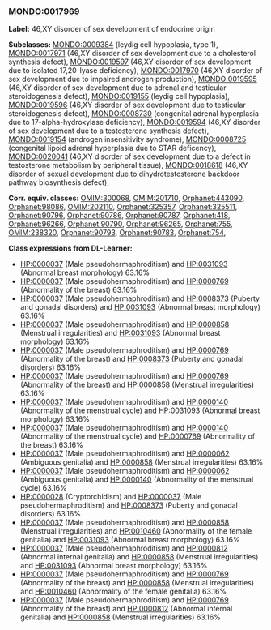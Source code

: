 
### [MONDO:0017969](http://purl.obolibrary.org/obo/MONDO_0017969)
**Label:** 46,XY disorder of sex development of endocrine origin

**Subclasses:** [MONDO:0009384](http://purl.obolibrary.org/obo/MONDO_0009384) (leydig cell hypoplasia, type 1), [MONDO:0017971](http://purl.obolibrary.org/obo/MONDO_0017971) (46,XY disorder of sex development due to a cholesterol synthesis defect), [MONDO:0019597](http://purl.obolibrary.org/obo/MONDO_0019597) (46,XY disorder of sex development due to isolated 17,20-lyase deficiency), [MONDO:0017970](http://purl.obolibrary.org/obo/MONDO_0017970) (46,XY disorder of sex development due to impaired androgen production), [MONDO:0019595](http://purl.obolibrary.org/obo/MONDO_0019595) (46,XY disorder of sex development due to adrenal and testicular steroidogenesis defect), [MONDO:0019155](http://purl.obolibrary.org/obo/MONDO_0019155) (leydig cell hypoplasia), [MONDO:0019596](http://purl.obolibrary.org/obo/MONDO_0019596) (46,XY disorder of sex development due to testicular steroidogenesis defect), [MONDO:0008730](http://purl.obolibrary.org/obo/MONDO_0008730) (congenital adrenal hyperplasia due to 17-alpha-hydroxylase deficiency), [MONDO:0019594](http://purl.obolibrary.org/obo/MONDO_0019594) (46,XY disorder of sex development due to a testosterone synthesis defect), [MONDO:0019154](http://purl.obolibrary.org/obo/MONDO_0019154) (androgen insensitivity syndrome), [MONDO:0008725](http://purl.obolibrary.org/obo/MONDO_0008725) (congenital lipoid adrenal hyperplasia due to STAR deficency), [MONDO:0020041](http://purl.obolibrary.org/obo/MONDO_0020041) (46,XY disorder of sex development due to a defect in testosterone metabolism by peripheral tissue), [MONDO:0018618](http://purl.obolibrary.org/obo/MONDO_0018618) (46,XY disorder of sexual development due to dihydrotestosterone backdoor pathway biosynthesis defect), 

**Corr. equiv. classes:** [OMIM:300068](http://purl.obolibrary.org/obo/OMIM_300068), [OMIM:201710](http://purl.obolibrary.org/obo/OMIM_201710), [Orphanet:443090](http://www.orpha.net/ORDO/Orphanet_443090), [Orphanet:98086](http://www.orpha.net/ORDO/Orphanet_98086), [OMIM:202110](http://purl.obolibrary.org/obo/OMIM_202110), [Orphanet:325357](http://www.orpha.net/ORDO/Orphanet_325357), [Orphanet:325511](http://www.orpha.net/ORDO/Orphanet_325511), [Orphanet:90796](http://www.orpha.net/ORDO/Orphanet_90796), [Orphanet:90786](http://www.orpha.net/ORDO/Orphanet_90786), [Orphanet:90787](http://www.orpha.net/ORDO/Orphanet_90787), [Orphanet:418](http://www.orpha.net/ORDO/Orphanet_418), [Orphanet:96266](http://www.orpha.net/ORDO/Orphanet_96266), [Orphanet:90790](http://www.orpha.net/ORDO/Orphanet_90790), [Orphanet:96265](http://www.orpha.net/ORDO/Orphanet_96265), [Orphanet:755](http://www.orpha.net/ORDO/Orphanet_755), [OMIM:238320](http://purl.obolibrary.org/obo/OMIM_238320), [Orphanet:90793](http://www.orpha.net/ORDO/Orphanet_90793), [Orphanet:90783](http://www.orpha.net/ORDO/Orphanet_90783), [Orphanet:754](http://www.orpha.net/ORDO/Orphanet_754), 

**Class expressions from DL-Learner:**

- [HP:0000037](http://purl.obolibrary.org/obo/HP_0000037) (Male pseudohermaphroditism) and [HP:0031093](http://purl.obolibrary.org/obo/HP_0031093) (Abnormal breast morphology) 63.16%
- [HP:0000037](http://purl.obolibrary.org/obo/HP_0000037) (Male pseudohermaphroditism) and [HP:0000769](http://purl.obolibrary.org/obo/HP_0000769) (Abnormality of the breast) 63.16%
- [HP:0000037](http://purl.obolibrary.org/obo/HP_0000037) (Male pseudohermaphroditism) and [HP:0008373](http://purl.obolibrary.org/obo/HP_0008373) (Puberty and gonadal disorders) and [HP:0031093](http://purl.obolibrary.org/obo/HP_0031093) (Abnormal breast morphology) 63.16%
- [HP:0000037](http://purl.obolibrary.org/obo/HP_0000037) (Male pseudohermaphroditism) and [HP:0000858](http://purl.obolibrary.org/obo/HP_0000858) (Menstrual irregularities) and [HP:0031093](http://purl.obolibrary.org/obo/HP_0031093) (Abnormal breast morphology) 63.16%
- [HP:0000037](http://purl.obolibrary.org/obo/HP_0000037) (Male pseudohermaphroditism) and [HP:0000769](http://purl.obolibrary.org/obo/HP_0000769) (Abnormality of the breast) and [HP:0008373](http://purl.obolibrary.org/obo/HP_0008373) (Puberty and gonadal disorders) 63.16%
- [HP:0000037](http://purl.obolibrary.org/obo/HP_0000037) (Male pseudohermaphroditism) and [HP:0000769](http://purl.obolibrary.org/obo/HP_0000769) (Abnormality of the breast) and [HP:0000858](http://purl.obolibrary.org/obo/HP_0000858) (Menstrual irregularities) 63.16%
- [HP:0000037](http://purl.obolibrary.org/obo/HP_0000037) (Male pseudohermaphroditism) and [HP:0000140](http://purl.obolibrary.org/obo/HP_0000140) (Abnormality of the menstrual cycle) and [HP:0031093](http://purl.obolibrary.org/obo/HP_0031093) (Abnormal breast morphology) 63.16%
- [HP:0000037](http://purl.obolibrary.org/obo/HP_0000037) (Male pseudohermaphroditism) and [HP:0000140](http://purl.obolibrary.org/obo/HP_0000140) (Abnormality of the menstrual cycle) and [HP:0000769](http://purl.obolibrary.org/obo/HP_0000769) (Abnormality of the breast) 63.16%
- [HP:0000037](http://purl.obolibrary.org/obo/HP_0000037) (Male pseudohermaphroditism) and [HP:0000062](http://purl.obolibrary.org/obo/HP_0000062) (Ambiguous genitalia) and [HP:0000858](http://purl.obolibrary.org/obo/HP_0000858) (Menstrual irregularities) 63.16%
- [HP:0000037](http://purl.obolibrary.org/obo/HP_0000037) (Male pseudohermaphroditism) and [HP:0000062](http://purl.obolibrary.org/obo/HP_0000062) (Ambiguous genitalia) and [HP:0000140](http://purl.obolibrary.org/obo/HP_0000140) (Abnormality of the menstrual cycle) 63.16%
- [HP:0000028](http://purl.obolibrary.org/obo/HP_0000028) (Cryptorchidism) and [HP:0000037](http://purl.obolibrary.org/obo/HP_0000037) (Male pseudohermaphroditism) and [HP:0008373](http://purl.obolibrary.org/obo/HP_0008373) (Puberty and gonadal disorders) 63.16%
- [HP:0000037](http://purl.obolibrary.org/obo/HP_0000037) (Male pseudohermaphroditism) and [HP:0000858](http://purl.obolibrary.org/obo/HP_0000858) (Menstrual irregularities) and [HP:0010460](http://purl.obolibrary.org/obo/HP_0010460) (Abnormality of the female genitalia) and [HP:0031093](http://purl.obolibrary.org/obo/HP_0031093) (Abnormal breast morphology) 63.16%
- [HP:0000037](http://purl.obolibrary.org/obo/HP_0000037) (Male pseudohermaphroditism) and [HP:0000812](http://purl.obolibrary.org/obo/HP_0000812) (Abnormal internal genitalia) and [HP:0000858](http://purl.obolibrary.org/obo/HP_0000858) (Menstrual irregularities) and [HP:0031093](http://purl.obolibrary.org/obo/HP_0031093) (Abnormal breast morphology) 63.16%
- [HP:0000037](http://purl.obolibrary.org/obo/HP_0000037) (Male pseudohermaphroditism) and [HP:0000769](http://purl.obolibrary.org/obo/HP_0000769) (Abnormality of the breast) and [HP:0000858](http://purl.obolibrary.org/obo/HP_0000858) (Menstrual irregularities) and [HP:0010460](http://purl.obolibrary.org/obo/HP_0010460) (Abnormality of the female genitalia) 63.16%
- [HP:0000037](http://purl.obolibrary.org/obo/HP_0000037) (Male pseudohermaphroditism) and [HP:0000769](http://purl.obolibrary.org/obo/HP_0000769) (Abnormality of the breast) and [HP:0000812](http://purl.obolibrary.org/obo/HP_0000812) (Abnormal internal genitalia) and [HP:0000858](http://purl.obolibrary.org/obo/HP_0000858) (Menstrual irregularities) 63.16%


